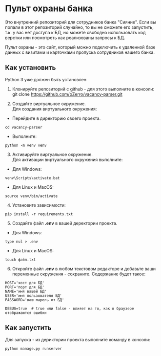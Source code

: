 # Пульт охраны банка 

Это внутренний репозиторий для сотрудников банка "Сияние". Если вы попали в этот репозиторий случайно, то вы не сможете его запустить, т.к. у вас нет доступа к БД, но можете свободно использовать код верстки или посмотреть как реализованы запросы к БД.

Пульт охраны - это сайт, который можно подключить к удаленной базе данных с визитами и карточками пропуска сотрудников нашего банка.

## Как установить

Python 3 уже должен быть установлен

1. Клонируйте репозиторий с github - для этого выполните в консоли:  
git clone https://github.com/oZerro/vacancy-parser.git

2. Создайте виртуальное окружение.  
Для создания виртуального окружения:

- Перейдите в директорию своего проекта.  
```
cd vacancy-parser
```

- Выполните:
```
python -m venv venv
```

3. Активируйте виртуальное окружение.  
Для активации виртуального окружения выполните:

- Для Windows:  
```
venv\Scripts\activate.bat
```

- Для Linux и MacOS:  
```
source venv/bin/activate
```

4. Установите зависимости:  
```
pip install -r requirements.txt
```

5. Создайте файл **.env** в вашей деректории проекта.

- Для Windows:  
```
type nul > .env
```

- Для Linux и MacOS:  
```
touch файл.txt
```

6. Откройте файл **.env** в любом текстовом редакторе и добавьте ваши переменные окружения - сохраните.
Содержание будет такое:
```
HOST='хост для БД'
PORT='порт для БД'
NAME='имя вашей БД'
USER='имя пользователя БД'
PASSWORD='ваш пароль от БД'

DEBUG=true  # true или false - влияет на то, как в браузере отображаются ошибки
```

## Как запустить

Для запуска - из дериктории проекта выполните команду в консоли:
```
python manage.py runserver
```